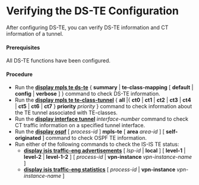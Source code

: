 Verifying the DS-TE Configuration
=================================

After configuring DS-TE, you can verify DS-TE information and CT information of a tunnel.

#### Prerequisites

All DS-TE functions have been configured.
#### Procedure

* Run the [**display mpls te ds-te**](cmdqueryname=display+mpls+te+ds-te) { **summary** | **te-class-mapping** [ **default** | **config** | **verbose** ] } command to check DS-TE information.
* Run the [**display mpls te
  te-class-tunnel**](cmdqueryname=display+mpls+te+te-class-tunnel) { **all** |{ **ct0** | **ct1** | **ct2** | **ct3** | **ct4** | **ct5** | **ct6** | **ct7** } **priority** *priority* } command to check information about the TE tunnel associated with TE-classes.
* Run the [**display interface tunnel**](cmdqueryname=display+interface+tunnel) *interface-number* command to check CT traffic information on a specified tunnel interface.
* Run the [**display ospf**](cmdqueryname=display+ospf) [ *process-id* ] **mpls-te** [ **area** *area-id* ] [ **self-originated** ] command to check OSPF TE information.
* Run either of the following commands to check the IS-IS TE status:
  + [**display
    isis traffic-eng advertisements**](cmdqueryname=display+isis+traffic-eng+advertisements) [ *lsp-id* | **local** ] [ **level-1** | **level-2** | **level-1-2** ] [ *process-id* | **vpn-instance** *vpn-instance-name* ]
  + [**display isis
    traffic-eng statistics**](cmdqueryname=display+isis+traffic-eng+statistics) [ *process-id* | **vpn-instance** *vpn-instance-name* ]